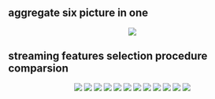 ## aggregate six picture in one 
<center >
<img src="https://github.com/zhonghuawu/design/raw/master/datas/gene/all_result/streaming/aggr_vertical.png">
</center>

## streaming features selection procedure comparsion

<center >
<img src="https://github.com/zhonghuawu/design/raw/master/datas/gene/all_result/streaming/TOX_171.png">
<img src="https://github.com/zhonghuawu/design/raw/master/datas/gene/all_result/streaming/lymphoma.png">
<img src="https://github.com/zhonghuawu/design/raw/master/datas/gene/all_result/streaming/SMK_CAN_187.png">
<img src="https://github.com/zhonghuawu/design/raw/master/datas/gene/all_result/streaming/GLIOMA.png" >
<img src="https://github.com/zhonghuawu/design/raw/master/datas/gene/all_result/streaming/ALLAML.png">
<img src="https://github.com/zhonghuawu/design/raw/master/datas/gene/all_result/streaming/GLI_85.png"> 
<img src="https://github.com/zhonghuawu/design/raw/master/datas/gene/all_result/streaming/lung.png">
<img src="https://github.com/zhonghuawu/design/raw/master/datas/gene/all_result/streaming/colon.png">
<img src="https://github.com/zhonghuawu/design/raw/master/datas/gene/all_result/streaming/Prostate_GE.png">
<img src="https://github.com/zhonghuawu/design/raw/master/datas/gene/all_result/streaming/Lung_Cancer.png">
<img src="https://github.com/zhonghuawu/design/raw/master/datas/gene/all_result/streaming/SRBCT.png">
<img src="https://github.com/zhonghuawu/design/raw/master/datas/gene/all_result/streaming/DLBCL.png">
</center>
